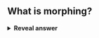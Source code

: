 ## What is morphing?
<details>
<summary><b>Reveal answer</b></summary>
When one graphical object is gradually turned into another<br>Attributes are changed
</details>
